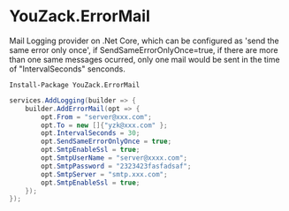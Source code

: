 # YouZack.ErrorMail
Mail Logging provider on .Net Core, which can be configured as 'send the same error only once', if SendSameErrorOnlyOnce=true, if there are more than one same messages ocurred, only one mail would be sent in the time of "IntervalSeconds" senconds.
```
Install-Package YouZack.ErrorMail
```

```C#
services.AddLogging(builder => {
	builder.AddErrorMail(opt => {
		opt.From = "server@xxx.com";
		opt.To = new []{"yzk@xxx.com" };
		opt.IntervalSeconds = 30;
		opt.SendSameErrorOnlyOnce = true;
		opt.SmtpEnableSsl = true;
		opt.SmtpUserName = "server@xxxx.com";
		opt.SmtpPassword = "2323423fasfadsaf";
		opt.SmtpServer = "smtp.xxx.com";
		opt.SmtpEnableSsl = true;
	});
});
```



